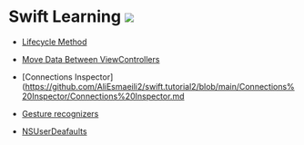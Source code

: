 # Swift Learning <img src="https://img.shields.io/badge/-RED.svg?logo=swift&logoColor=white" />

- [Lifecycle Method](https://github.com/AliEsmaeili2/swift.tutorial2/blob/main/Lifecycle/Lifecycle-Method.md)

- [Move Data Between ViewControllers](https://github.com/AliEsmaeili2/swift.tutorial2/blob/main/%20Move%20Data%20between%20view%20Controllers/%20MoveDataBetweenViewControllers.md)

- [Connections Inspector](https://github.com/AliEsmaeili2/swift.tutorial2/blob/main/Connections%20Inspector/Connections%20Inspector.md

- [Gesture recognizers](https://github.com/AliEsmaeili2/swift.tutorial2/blob/main/Gesture%20recognizers/GestureRecognizers.md)

- [NSUserDeafaults](https://github.com/AliEsmaeili2/swift.tutorial2/blob/main/NSUserDeafaults/NSUserDeafault.md)

